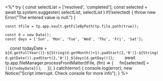 <%*
try {
	const selectList = ['resolved', 'completed'];
	const selected = await tp.system.suggester(
		selectList,
		selectList
	)
	if(!selected) {
		throw new Error("The entered value is null.")
	}
	
	const tFile = tp.app.vault.getFileByPath(tp.file.path(true));
	
	const d = new Date();
	const days = ['Sun', 'Mon', 'Tue', 'Wed', 'Thu', 'Fri', 'Sat'];
    const todayDate = `${d.getFullYear()}-${String(d.getMonth()+1).padStart(2,'0')}-${String(d.getDate()).padStart(2,'0')}_${days[d.getDay()]}`;
    
    await tp.app.fileManager.processFrontMatter(tFile, (fm) => {
	    fm[selected] = `[[${todayDate}]]`;
    });
} catch(error) {
	console.log(error);
	new Notice("Script interrupt. Check console for more info");
}
%>